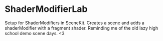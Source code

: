 # ShaderModifierLab
Setup for ShaderModifiers in SceneKit. Creates a scene and adds a shaderModifier with a fragment shader. Reminding me of the old lazy high school demo scene days. <3
